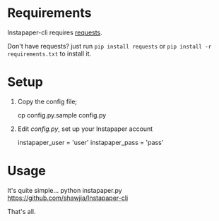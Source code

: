 # Requirements
Instapaper-cli requires [requests](https://github.com/kennethreitz/requests).

Don't have requests? just run `pip install requests` or `pip install -r requirements.txt` to install it.

# Setup
1. Copy the config file;

    cp config.py.sample config.py

2. Edit *config.py*, set up your Instapaper account

    instapaper_user = 'user'
    instapaper_pass = 'pass'

# Usage
It's quite simple...
    python instapaper.py https://github.com/shawjia/Instapaper-cli

That's all.
